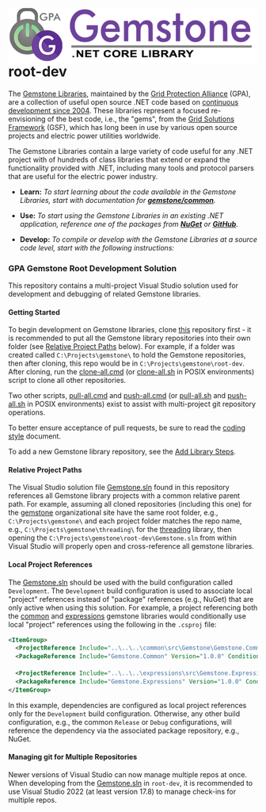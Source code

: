 <img align="right" src="img/gemstone-wide-600.png" alt="gemstone logo">
<br/><br/><br/>

# root-dev

The [Gemstone Libraries](https://github.com/gemstone), maintained by the [Grid Protection Alliance](https://gridprotectionalliance.org/) (GPA), are a collection of useful open source .NET code based on [continuous development since 2004](https://github.com/GridProtectionAlliance/gsf/graphs/contributors). These libraries represent a focused re-envisioning of the best code, i.e., the "gems", from the [Grid Solutions Framework](https://github.com/GridProtectionAlliance/gsf/) (GSF), which has long been in use by various open source projects and electric power utilities worldwide.

The Gemstone Libraries contain a large variety of code useful for any .NET project with of hundreds of class libraries that extend or expand the functionality provided with .NET, including many tools and protocol parsers that are useful for the electric power industry.

* **Learn:** _To start learning about the code available in the Gemstone Libraries, start with documentation for **[gemstone/common](https://gemstone.github.io/common/)**._

* **Use:** _To start using the Gemstone Libraries in an existing .NET application, reference one of the packages from **[NuGet](https://www.nuget.org/packages?q=Gemstone)** or **[GitHub](https://github.com/orgs/gemstone/packages)**._

* **Develop:** _To compile or develop with the Gemstone Libraries at a source code level, start with the following instructions:_

### GPA Gemstone Root Development Solution

This repository contains a multi-project Visual Studio solution used for development and debugging of related Gemstone libraries.

#### Getting Started

To begin development on Gemstone libraries, clone [this](https://github.com/gemstone/root-dev.git) repository first - it is recommended to put all the Gemstone library repositories into their own folder (see [Relative Project Paths](#relative-project-paths) below). For example, if a folder was created called `C:\Projects\gemstone\` to hold the Gemstone repositories, then after cloning, this repo would be in `C:\Projects\gemstone\root-dev`. After cloning, run the [clone-all.cmd](https://github.com/gemstone/root-dev/blob/master/clone-all.cmd) (or [clone-all.sh](https://github.com/gemstone/root-dev/blob/master/clone-all.sh) in POSIX environments) script to clone all other repositories.

Two other scripts, [pull-all.cmd](https://github.com/gemstone/root-dev/blob/master/pull-all.cmd) and [push-all.cmd](https://github.com/gemstone/root-dev/blob/master/push-all.cmd) (or [pull-all.sh](https://github.com/gemstone/root-dev/blob/master/pull-all.sh) and [push-all.sh](https://github.com/gemstone/root-dev/blob/master/push-all.sh) in POSIX environments) exist to assist with multi-project git repository operations.

To better ensure acceptance of pull requests, be sure to read the [coding style](https://gemstone.github.io/common/coding-style) document.

To add a new Gemstone library repository, see the [Add Library Steps](AddLibrarySteps.md).

#### Relative Project Paths

The Visual Studio solution file [Gemstone.sln](https://github.com/gemstone/root-dev/blob/master/Gemstone.sln) found in this repository references all Gemstone library projects with a common relative parent path. For example, assuming all cloned repositories (including this one) for the [gemstone](https://github.com/gemstone) organizational site have the same root folder, e.g., `C:\Projects\gemstone\` and each project folder matches the repo name, e.g., `C:\Projects\gemstone\threading\` for the [threading](https://github.com/gemstone/threading) library, then opening the `C:\Projects\gemstone\root-dev\Gemstone.sln` from within Visual Studio will properly open and cross-reference all gemstone libraries.

#### Local Project References

The [Gemstone.sln](https://github.com/gemstone/root-dev/blob/master/Gemstone.sln) should be used with the build configuration called `Development`. The `Development` build configuration is used to associate local "project" references instead of "package" references (e.g., NuGet) that are only active when using this solution. For example, a project referencing both the [common](https://github.com/gemstone/common) and [expressions](https://github.com/gemstone/expressions) gemstone libraries would conditionally use local "project" references using the following in the `.csproj` file:

```xml
<ItemGroup>
  <ProjectReference Include="..\..\..\common\src\Gemstone\Gemstone.Common.csproj" Condition="'$(Configuration)'=='Development'" />
  <PackageReference Include="Gemstone.Common" Version="1.0.0" Condition="'$(Configuration)'!='Development'" />

  <ProjectReference Include="..\..\..\expressions\src\Gemstone.Expressions\Gemstone.Expressions.csproj" Condition="'$(Configuration)'=='Development'" />
  <PackageReference Include="Gemstone.Expressions" Version="1.0.0" Condition="'$(Configuration)'!='Development'" />
</ItemGroup>
```

In this example, dependencies are configured as local project references only for the `Development` build configuration. Otherwise, any other build configuration, e.g., the common `Release` or `Debug` configurations, will reference the dependency via the associated package repository, e.g., NuGet.

#### Managing git for Multiple Repositories

Newer versions of Visual Studio can now manage multiple repos at once. When developing from the [Gemstone.sln](https://github.com/gemstone/root-dev/blob/master/Gemstone.sln) in `root-dev`, it is recommended to use Visual Studio 2022 (at least version 17.8) to manage check-ins for multiple repos.
